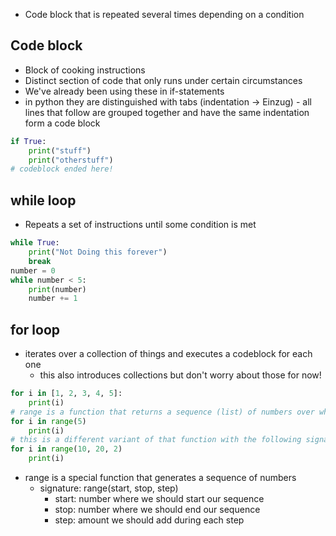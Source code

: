 * Code block that is repeated several times depending on a condition
## Code block
- Block of cooking instructions
- Distinct section of code that only runs under certain circumstances 
- We've already been using these in if-statements
- in python they are distinguished with tabs (indentation -> Einzug)
		- all lines that follow are grouped together and have the same indentation form a code block
```python
if True: 
	print("stuff")
	print("otherstuff")
# codeblock ended here!
```
## while loop 
- Repeats a set of instructions until some condition is met
```python
while True: 
	print("Not Doing this forever")
	break
number = 0
while number < 5: 
	print(number)
	number += 1
```
## for loop 
- iterates over a collection of things and executes a codeblock for each one
	- this also introduces collections but don't worry about those for now!
```python
for i in [1, 2, 3, 4, 5]:
	print(i)
# range is a function that returns a sequence (list) of numbers over which you can iterate!
for i in range(5)
	print(i)
# this is a different variant of that function with the following signature: range(start, stop, step)
for i in range(10, 20, 2)
	print(i)
```
- range is a special function that generates a sequence of numbers 
	- signature: range(start, stop, step)
		- start: number where we should start our sequence
		- stop: number where we should end our sequence
		- step: amount we should add during each step